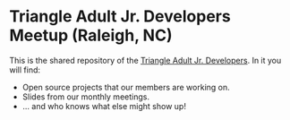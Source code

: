 # Triangle Adult Jr. Developers Meetup (Raleigh, NC)

This is the shared repository of the [Triangle Adult Jr. Developers](https://www.meetup.com/preview/Triangle-Adult-Junior-Developers/). In it you will find:

 * Open source projects that our members are working on.
 * Slides from our monthly meetings.
 * ... and who knows what else might show up!
